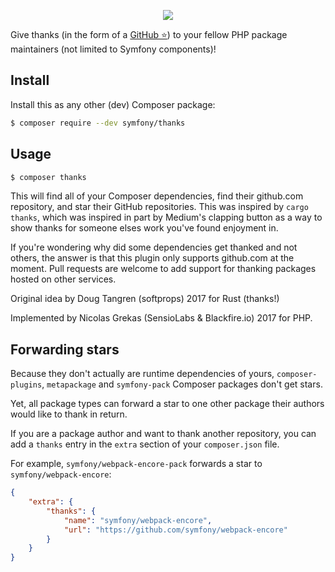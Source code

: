 <p align="center"><a href="https://symfony.com" target="_blank">
    <img src="https://symfony.com/logos/symfony_black_02.svg">
</a></p>

Give thanks (in the form of a [GitHub ⭐](https://help.github.com/articles/about-stars/)) to your fellow PHP package maintainers (not limited to Symfony components)!

Install
-------

Install this as any other (dev) Composer package:
```sh
$ composer require --dev symfony/thanks
```

Usage
-----

```sh
$ composer thanks
```

This will find all of your Composer dependencies, find their github.com repository, and star their GitHub repositories. This was inspired by `cargo thanks`, which was inspired in part by Medium's clapping button as a way to show thanks for someone elses work you've found enjoyment in.

If you're wondering why did some dependencies get thanked and not others, the answer is that this plugin only supports github.com at the moment. Pull requests are welcome to add support for thanking packages hosted on other services.

Original idea by Doug Tangren (softprops) 2017 for Rust (thanks!)

Implemented by Nicolas Grekas (SensioLabs & Blackfire.io) 2017 for PHP.

Forwarding stars
----------------

Because they don't actually are runtime dependencies of yours, `composer-plugins`, `metapackage` and `symfony-pack` Composer packages don't get stars.

Yet, all package types can forward a star to one other package their authors would like to thank in return.

If you are a package author and want to thank another repository, you can add a `thanks` entry in the `extra` section of your `composer.json` file.

For example, `symfony/webpack-encore-pack` forwards a star to `symfony/webpack-encore`:

```json
{
    "extra": {
        "thanks": {
            "name": "symfony/webpack-encore",
            "url": "https://github.com/symfony/webpack-encore"
        }
    }
}
```
